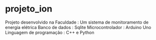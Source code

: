 # projeto_ion
 
Projeto desenvolvido na Faculdade : Um sistema de monitoramento de energia elétrica
Banco de dados : Sqlite
Microcontrolador : Arduino Uno
Linguagem de programação : C++ e Python
